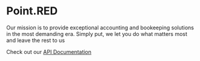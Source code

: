 # Point.RED

Our mission is to provide exceptional accounting and bookeeping solutions in the most demanding era.
Simply put, we let you do what matters most and leave the rest to us

Check out our [API Documentation](https://documenter.getpostman.com/view/421224/pointred/77cf6Pd)

